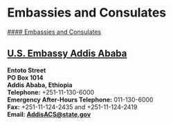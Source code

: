 # Embassies and Consulates

[#### Embassies and Consulates](javascript:void(0); "Embassies and Consulates")

## [U.S. Embassy Addis Ababa](https://et.usembassy.gov/)

**Entoto Street  
PO Box 1014  
Addis Ababa, Ethiopia  
Telephone:** +251-11-130-6000  
**Emergency After-Hours Telephone:** 011-130-6000  
**Fax:** +251-11-124-2435 and +251-11-124-2419  
**Email: [AddisACS@state.gov](mailto:AddisACS@state.gov)**